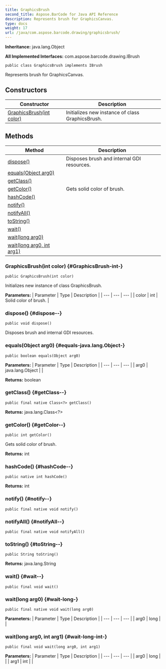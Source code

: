 ```yaml
---
title: GraphicsBrush
second_title: Aspose.BarCode for Java API Reference
description: Represents brush for GraphicsCanvas.
type: docs
weight: 17
url: /java/com.aspose.barcode.drawing/graphicsbrush/
---
```

**Inheritance:**
java.lang.Object

**All Implemented Interfaces:**
com.aspose.barcode.drawing.IBrush
```
public class GraphicsBrush implements IBrush
```

Represents brush for GraphicsCanvas.
## Constructors

| Constructor | Description |
| --- | --- |
| [GraphicsBrush(int color)](#GraphicsBrush-int-) | Initializes new instance of class GraphicsBrush. |
## Methods

| Method | Description |
| --- | --- |
| [dispose()](#dispose--) | Disposes brush and internal GDI resources. |
| [equals(Object arg0)](#equals-java.lang.Object-) |  |
| [getClass()](#getClass--) |  |
| [getColor()](#getColor--) | Gets solid color of brush. |
| [hashCode()](#hashCode--) |  |
| [notify()](#notify--) |  |
| [notifyAll()](#notifyAll--) |  |
| [toString()](#toString--) |  |
| [wait()](#wait--) |  |
| [wait(long arg0)](#wait-long-) |  |
| [wait(long arg0, int arg1)](#wait-long-int-) |  |
### GraphicsBrush(int color) {#GraphicsBrush-int-}
```
public GraphicsBrush(int color)
```


Initializes new instance of class GraphicsBrush.

**Parameters:**
| Parameter | Type | Description |
| --- | --- | --- |
| color | int | Solid color of brush. |

### dispose() {#dispose--}
```
public void dispose()
```


Disposes brush and internal GDI resources.

### equals(Object arg0) {#equals-java.lang.Object-}
```
public boolean equals(Object arg0)
```




**Parameters:**
| Parameter | Type | Description |
| --- | --- | --- |
| arg0 | java.lang.Object |  |

**Returns:**
boolean
### getClass() {#getClass--}
```
public final native Class<?> getClass()
```




**Returns:**
java.lang.Class<?>
### getColor() {#getColor--}
```
public int getColor()
```


Gets solid color of brush.

**Returns:**
int
### hashCode() {#hashCode--}
```
public native int hashCode()
```




**Returns:**
int
### notify() {#notify--}
```
public final native void notify()
```




### notifyAll() {#notifyAll--}
```
public final native void notifyAll()
```




### toString() {#toString--}
```
public String toString()
```




**Returns:**
java.lang.String
### wait() {#wait--}
```
public final void wait()
```




### wait(long arg0) {#wait-long-}
```
public final native void wait(long arg0)
```




**Parameters:**
| Parameter | Type | Description |
| --- | --- | --- |
| arg0 | long |  |

### wait(long arg0, int arg1) {#wait-long-int-}
```
public final void wait(long arg0, int arg1)
```




**Parameters:**
| Parameter | Type | Description |
| --- | --- | --- |
| arg0 | long |  |
| arg1 | int |  |

